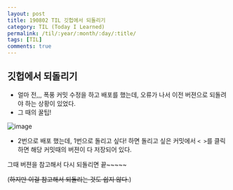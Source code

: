 ```yaml
---
layout: post
title: 190802 TIL 깃헙에서 되돌리기
category: TIL (Today I Learned)
permalink: /til/:year/:month/:day/:title/
tags: [TIL]
comments: true
---
```


## **깃헙에서 되돌리기**

- 얼마 전,,, 폭풍 커밋 수정을 하고 배포를 했는데, 오류가 나서 이전 버젼으로 되돌려야 하는 상황이 있었다.
- 그 때의 꿀팁! 

![image](https://user-images.githubusercontent.com/52398266/62816467-09146a00-bb63-11e9-846e-82ab865c61c1.png)

- 2번으로 배포 했는데, 1번으로 돌리고 싶다! 하면 돌리고 싶은 커밋에서 `< >`를 클릭하면 해당 커밋때의 버젼이 다 저장되어 있다.

그때 버젼을 참고해서 다시 되돌리면 끝~~~~~

(~~하지만 이걸 참고해서 되돌리는 것도 쉽지 않다.~~)